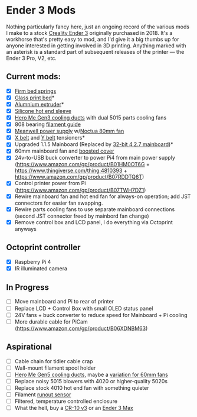 # Ender 3 Mods

Nothing particularly fancy here, just an ongoing record of the various mods I make to a stock [Creality Ender 3](https://www.amazon.com/gp/product/B07BR3F9N6) originally purchased in 2018. It's a workhorse that's pretty easy to mod, and I'd give it a big thumbs up for anyone interested in getting involved in 3D printing. Anything marked with an asterisk is a standard part of subsequent releases of the printer — the Ender 3 Pro, V2, etc.

## Current mods:

- [x] [Firm bed springs](https://www.amazon.com/dp/B07K9PBML5)
- [x] [Glass print bed](https://www.amazon.com/B07F16WPR5)*
- [x] [Alumnium extruder](https://www.amazon.com/gp/product/B07G2ZM919)*
- [x] [Silicone hot end sleeve](https://www.amazon.com/dp/B083GXQ7L8)
- [x] [Hero Me Gen3 cooling ducts](https://www.thingiverse.com/thing:3291101) with dual 5015 parts cooling fans
- [x] 808 bearing [filament guide](https://www.thingiverse.com/thing:3052488)
- [x] [Meanwell power supply](https://www.amazon.com/gp/product/B013ETVO12) w/[Noctua 80mm fan](https://www.amazon.com/gp/product/B00KF7T9MI)
- [x] [X belt](https://www.thingiverse.com/thing:3270228) and [Y belt](https://www.thingiverse.com/thing:3264177) tensioners*
- [x] Upgraded 1.1.5 Mainboard (Replaced by [32-bit 4.2.7 mainboard](https://creality3d.shop/products/creality3d-upgrade-silent-4-2-7-1-1-5-mainboard-for-ender-3-ender-3-pro-ender-5-3d-printer?variant=36836286038166))*
- [x] 60mm mainboard fan and [boosted cover](https://www.thingiverse.com/thing:4478891)
- [x] 24v-to-USB buck converter to power Pi4 from main power supply (https://www.amazon.com/gp/product/B01HM0OT6G + https://www.thingiverse.com/thing:4810393 + https://www.amazon.com/gp/product/B07RDDTQ6T)
- [x] Control printer power from Pi (https://www.amazon.com/gp/product/B07TWH7DZ1)
- [x] Rewire mainboard fan and hot end fan for always-on operation; add JST connectors for easier fan swapping.
- [x] Rewire parts cooling fans to use separate mainboard connections (second JST connector freed by mainbord fan change)
- [x] Remove control box and LCD panel, I do everything via Octoprint anyways

## Octoprint controller
- [x] Raspberry Pi 4
- [x] IR illuminated camera

## In Progress
- [ ] Move mainboard and Pi to rear of printer
- [ ] Replace LCD + Control Box with small OLED status panel
- [ ] 24V fans + buck converter to reduce speed for Mainboard + Pi cooling
- [ ] More durable cable for PiCam (https://www.amazon.com/gp/product/B06XDNBM63)

## Aspirational
- [ ] Cable chain for tidier cable crap
- [ ] Wall-mount filament spool holder
- [ ] [Hero Me Gen5 cooling ducts](https://www.thingiverse.com/thing:4460970), maybe a [variation for 60mm fans](https://www.thingiverse.com/thing:3489740)
- [ ] Replace noisy 5015 blowers with 4020 or higher-quality 5020s
- [ ] Replace stock 4010 hot end fan with something quieter
- [ ] Filament [runout sensor](https://www.thingiverse.com/thing:3357097)
- [ ] Filtered, temperature controlled enclosure
- [ ] What the hell, buy a [CR-10 v3](https://www.creality3dofficial.com/products/creality-cr-10-v3-3d-printer-with-genuine-e3d-direct-drive-extruder-2020-latest-version) or an [Ender 3 Max](https://www.creality3dofficial.com/products/ender-3-max-3d-printer)
